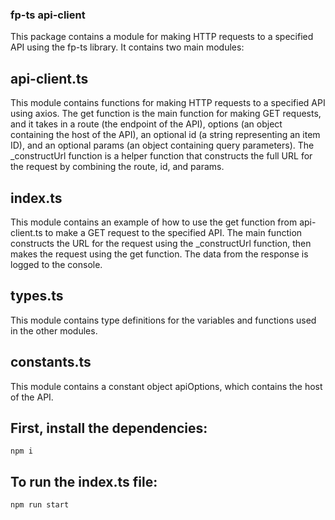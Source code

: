 ### fp-ts api-client
This package contains a module for making HTTP requests to a specified API using the fp-ts library. It contains two main modules:

## api-client.ts
This module contains functions for making HTTP requests to a specified API using axios. The get function is the main function for making GET requests, and it takes in a route (the endpoint of the API), options (an object containing the host of the API), an optional id (a string representing an item ID), and an optional params (an object containing query parameters). The _constructUrl function is a helper function that constructs the full URL for the request by combining the route, id, and params.

## index.ts
This module contains an example of how to use the get function from api-client.ts to make a GET request to the specified API. The main function constructs the URL for the request using the _constructUrl function, then makes the request using the get function. The data from the response is logged to the console.

## types.ts
This module contains type definitions for the variables and functions used in the other modules.

## constants.ts
This module contains a constant object apiOptions, which contains the host of the API.


## First, install the dependencies: 
```
npm i
```
## To run the index.ts file: 

```
npm run start
```
